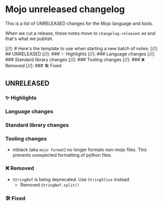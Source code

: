# Mojo unreleased changelog

This is a list of UNRELEASED changes for the Mojo language and tools.

When we cut a release, these notes move to `changelog-released.md` and that's
what we publish.

[//]: # Here's the template to use when starting a new batch of notes:
[//]: ## UNRELEASED
[//]: ### ✨ Highlights
[//]: ### Language changes
[//]: ### Standard library changes
[//]: ### Tooling changes
[//]: ### ❌ Removed
[//]: ### 🛠️ Fixed

## UNRELEASED

### ✨ Highlights

### Language changes

### Standard library changes

### Tooling changes

- mblack (aka `mojo format`) no longer formats non-mojo files. This prevents
  unexpected formatting of python files.

### ❌ Removed

- `StringRef` is being deprecated. Use `StringSlice` instead.
  - Removed `StringRef.split()`

### 🛠️ Fixed
